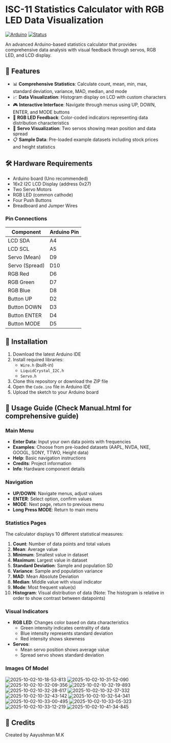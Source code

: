 # ISC-11 Statistics Calculator with RGB LED Data Visualization

[![Arduino](https://img.shields.io/badge/Arduino-Uno-blue.svg)](https://www.arduino.cc/)
[![Status](https://img.shields.io/badge/Status-Complete-brightgreen.svg)](https://github.com)

An advanced Arduino-based statistics calculator that provides comprehensive data analysis with visual feedback through servos, RGB LED, and LCD display.

## 🌟 Features

- 📊 **Comprehensive Statistics**: Calculate count, mean, min, max, standard deviation, variance, MAD, median, and mode
- 📈 **Data Visualization**: Histogram display on LCD with custom characters
- 🎮 **Interactive Interface**: Navigate through menus using UP, DOWN, ENTER, and MODE buttons
- 🌈 **RGB LED Feedback**: Color-coded indicators representing data distribution characteristics
- 📐 **Servo Visualization**: Two servos showing mean position and data spread
- 📋 **Sample Data**: Pre-loaded example datasets including stock prices and height statistics

## 🛠️ Hardware Requirements

- Arduino board (Uno recommended)
- 16x2 I2C LCD Display (address 0x27)
- Two Servo Motors
- RGB LED (common cathode)
- Four Push Buttons
- Breadboard and Jumper Wires

### Pin Connections

Component       | Arduino Pin
----------------|------------
LCD SDA         | A4
LCD SCL         | A5
Servo (Mean)    | D9
Servo (Spread)  | D10
RGB Red         | D6
RGB Green       | D7
RGB Blue        | D8
Button UP       | D2
Button DOWN     | D3
Button ENTER    | D4
Button MODE     | D5


## 💾 Installation

1. Download the latest Arduino IDE
2. Install required libraries:
   - `Wire.h` (built-in)
   - `LiquidCrystal_I2C.h`
   - `Servo.h`
3. Clone this repository or download the ZIP file
4. Open the `Code.ino` file in Arduino IDE
5. Upload the sketch to your Arduino board

## 📖 Usage Guide (Check Manual.html for comprehensive guide)

### Main Menu

- **Enter Data**: Input your own data points with frequencies
- **Examples**: Choose from pre-loaded datasets (AAPL, NVDA, NKE, GOOGL, SONY, TTWO, Height data)
- **Help**: Basic navigation instructions
- **Credits**: Project information
- **Info**: Hardware component details

### Navigation

- **UP/DOWN**: Navigate menus, adjust values
- **ENTER**: Select option, confirm values
- **MODE**: Next page, return to previous menu
- **Long Press MODE**: Return to main menu

### Statistics Pages

The calculator displays 10 different statistical measures:

1. **Count**: Number of data points and total values
2. **Mean**: Average value
3. **Minimum**: Smallest value in dataset
4. **Maximum**: Largest value in dataset
5. **Standard Deviation**: Sample and population SD
6. **Variance**: Sample and population variance
7. **MAD**: Mean Absolute Deviation
8. **Median**: Middle value with visual indicator
9. **Mode**: Most frequent value(s)
10. **Histogram**: Visual distribution of data (Note: The histogram is relative in order to show contrast between datapoints)

### Visual Indicators

- **RGB LED**: Changes color based on data characteristics
  - Green intensity indicates centrality of data
  - Blue intensity represents standard deviation
  - Red intensity shows skewness
- **Servos**: 
  - Mean servo position shows average value
  - Spread servo shows standard deviation

### Images Of Model

![2025-10-02-10-18-53-813](https://github.com/user-attachments/assets/4033d9ef-fb8c-452e-a908-f2ae367bb454)
![2025-10-02-10-31-52-090](https://github.com/user-attachments/assets/a120838f-aa80-42cf-b437-77d23610b364)
![2025-10-02-10-32-09-356](https://github.com/user-attachments/assets/4bf41770-6df1-40af-9a31-41dc5e7ea9d4)
![2025-10-02-10-32-19-893](https://github.com/user-attachments/assets/94c213c1-18b5-4959-bd5c-8345e4e7245d)
![2025-10-02-10-32-28-617](https://github.com/user-attachments/assets/f32421fd-98d7-47ae-94a8-18509b9ff4ec)
![2025-10-02-10-32-37-332](https://github.com/user-attachments/assets/71cd7d78-a360-4e7c-9580-ea7820ceaa21)
![2025-10-02-10-32-43-142](https://github.com/user-attachments/assets/61ae2d6f-f6d7-4a5e-bf0e-1a86b1009206)
![2025-10-02-10-32-54-341](https://github.com/user-attachments/assets/c6237ed6-0c3c-4b52-8a32-275387a498be)
![2025-10-02-10-33-00-495](https://github.com/user-attachments/assets/8c3b365b-d8d9-4e8c-b114-5781240c603d)
![2025-10-02-10-33-05-323](https://github.com/user-attachments/assets/ba45834a-0171-4a30-907c-b2be881df495)
![2025-10-02-10-33-12-219](https://github.com/user-attachments/assets/85d2fcfe-9429-445f-b12e-e1fd614f9057)
![2025-10-02-10-41-34-845](https://github.com/user-attachments/assets/9756efb3-457a-4a47-836f-f445e0d5ddd8)



## 📝 Credits

Created by Aayushman M.K
